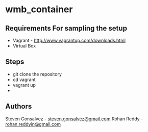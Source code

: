 # wmb_container


Requirements For sampling the setup
-----------------------------------

* Vagrant - http://www.vagrantup.com/downloads.html
* Virtual Box


Steps
-----
* git clone the repository
* cd vagrant
* vagrant up
* 

Authors
-------
Steven Gonsalvez - steven.gonsalvez@gmail.com
Rohan Reddy - rohan.reddyin@gmail.com

